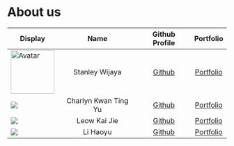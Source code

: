 # About us

| Display                                              |         Name         | Github Profile |              Portfolio               |
|------------------------------------------------------|:--------------------:|:--------------:|:------------------------------------:|
| <img src="https://avatars.githubusercontent.com/u/110610562?v=4" alt="Avatar" width="100" height="100">|    Stanley Wijaya    | [Github](https://github.com/StanleyW00) |  [Portfolio](docs/team/stanleyw00.md)   |
| ![](https://via.placeholder.com/100.png?text=Photo)  | Charlyn Kwan Ting Yu | [Github](https://github.com/) | [Portfolio]() |
| ![](https://via.placeholder.com/100.png?text=Photo)  |     Leow Kai Jie     | [Github](https://github.com/) |  [Portfolio]()   |
| ![](https://via.placeholder.com/100.png?text=Photo)  |       Li Haoyu       | [Github](https://github.com/) |  [Portfolio]()   |

